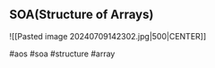 ## SOA(Structure of Arrays)
	

![[Pasted image 20240709142302.jpg|500|CENTER]]



#aos #soa #structure #array